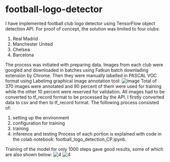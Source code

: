 # football-logo-detector

I have implemented football club logo detector using TensorFlow object detection API. For proof of concept, the solution was limited to four clubs:
1. Real Madrid
2. Manchester United
3. Chelsea
4. Barcelona

The process was initiated with preparing data. Images from each club were googled and downloaded in batches using Fatkun batch downlading extension by Chrome. Then they were manually labelled in PASCAL VOC format using Labelimg graphical image annotation tool:
![image](https://user-images.githubusercontent.com/64746481/119837380-f7f54280-bf1b-11eb-91f3-6275741b2943.png)
Total of 370 images were annotated and 90 percent of them were used for training while the other 10 percent were reserved for validation. All images had to be converted to tf_record format to be processed by the API. I firstly converted data to csv and then to tf_record format. The following process consisted of:
1. setting up the environment
2. configuration for training
3. training 
4. inference and testing
Process of each portion is explained with code in the colab notebook: football_logo_detection_CP.ipynb.

Training of the model for only 1000 steps gave good results, some of which are also shown below:
![4](https://user-images.githubusercontent.com/64746481/119848527-5246d100-bf25-11eb-99b1-b2293bca1c55.png) 
![4](https://user-images.githubusercontent.com/64746481/119848566-596ddf00-bf25-11eb-9c2c-f976976077f1.png)



